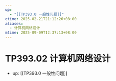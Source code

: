 ```yaml
---
up:
  - "[[TP393.0 一般性问题]]"
ctime: 2025-02-21T21:12:26+08:00
aliases:
  - 计算机网络设计
mtime: 2025-09-09T12:37:13+08:00
---
```


# TP393.02 计算机网络设计

- up: [[TP393.0 一般性问题]]
